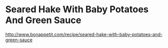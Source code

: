 # Seared Hake With Baby Potatoes And Green Sauce

http://www.bonappetit.com/recipe/seared-hake-with-baby-potatoes-and-green-sauce
